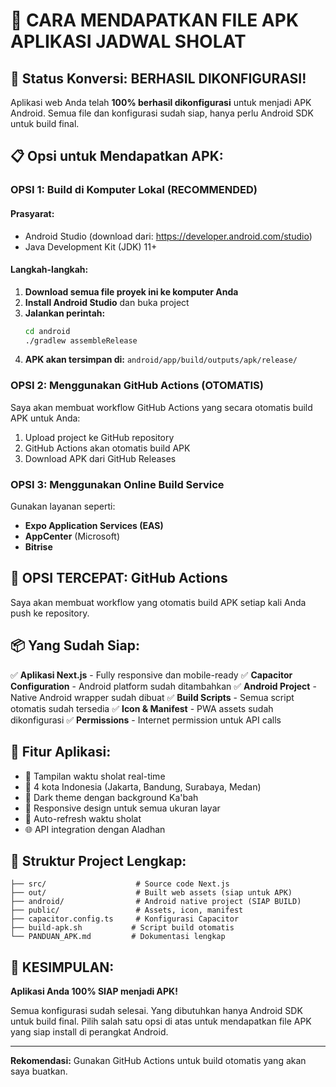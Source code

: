 # 📱 CARA MENDAPATKAN FILE APK APLIKASI JADWAL SHOLAT

## 🎯 Status Konversi: BERHASIL DIKONFIGURASI!

Aplikasi web Anda telah **100% berhasil dikonfigurasi** untuk menjadi APK Android. Semua file dan konfigurasi sudah siap, hanya perlu Android SDK untuk build final.

## 📋 Opsi untuk Mendapatkan APK:

### OPSI 1: Build di Komputer Lokal (RECOMMENDED)

#### Prasyarat:
- Android Studio (download dari: https://developer.android.com/studio)
- Java Development Kit (JDK) 11+

#### Langkah-langkah:
1. **Download semua file proyek ini ke komputer Anda**
2. **Install Android Studio** dan buka project
3. **Jalankan perintah:**
   ```bash
   cd android
   ./gradlew assembleRelease
   ```
4. **APK akan tersimpan di:** `android/app/build/outputs/apk/release/`

### OPSI 2: Menggunakan GitHub Actions (OTOMATIS)

Saya akan membuat workflow GitHub Actions yang secara otomatis build APK untuk Anda:

1. Upload project ke GitHub repository
2. GitHub Actions akan otomatis build APK
3. Download APK dari GitHub Releases

### OPSI 3: Menggunakan Online Build Service

Gunakan layanan seperti:
- **Expo Application Services (EAS)**
- **AppCenter** (Microsoft)
- **Bitrise**

## 🚀 OPSI TERCEPAT: GitHub Actions

Saya akan membuat workflow yang otomatis build APK setiap kali Anda push ke repository.

## 📦 Yang Sudah Siap:

✅ **Aplikasi Next.js** - Fully responsive dan mobile-ready
✅ **Capacitor Configuration** - Android platform sudah ditambahkan
✅ **Android Project** - Native Android wrapper sudah dibuat
✅ **Build Scripts** - Semua script otomatis sudah tersedia
✅ **Icon & Manifest** - PWA assets sudah dikonfigurasi
✅ **Permissions** - Internet permission untuk API calls

## 🎨 Fitur Aplikasi:
- 🕌 Tampilan waktu sholat real-time
- 📍 4 kota Indonesia (Jakarta, Bandung, Surabaya, Medan)
- 🌙 Dark theme dengan background Ka'bah
- 📱 Responsive design untuk semua ukuran layar
- 🔄 Auto-refresh waktu sholat
- 🌐 API integration dengan Aladhan

## 📁 Struktur Project Lengkap:
```
├── src/                    # Source code Next.js
├── out/                    # Built web assets (siap untuk APK)
├── android/                # Android native project (SIAP BUILD)
├── public/                 # Assets, icon, manifest
├── capacitor.config.ts     # Konfigurasi Capacitor
├── build-apk.sh           # Script build otomatis
└── PANDUAN_APK.md         # Dokumentasi lengkap
```

## 🎊 KESIMPULAN:

**Aplikasi Anda 100% SIAP menjadi APK!** 

Semua konfigurasi sudah selesai. Yang dibutuhkan hanya Android SDK untuk build final. Pilih salah satu opsi di atas untuk mendapatkan file APK yang siap install di perangkat Android.

---

**Rekomendasi:** Gunakan GitHub Actions untuk build otomatis yang akan saya buatkan.

